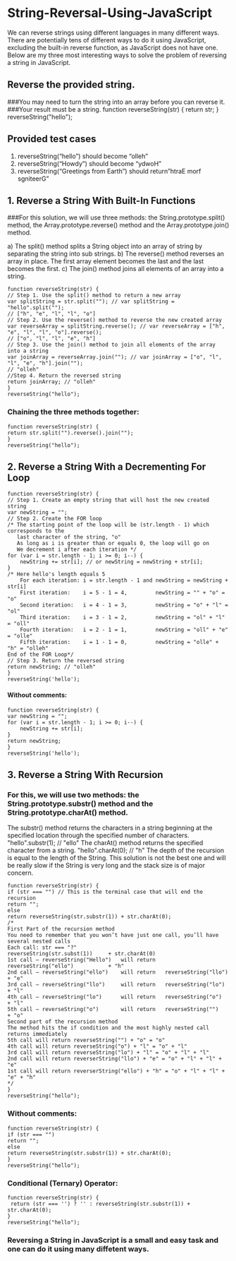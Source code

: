 # String-Reversal-Using-JavaScript
We can reverse strings using different languages in many different ways.
There are potentially tens of different ways to do it using JavaScript, excluding the built-in reverse function, as JavaScript does not have one.
Below are my three most interesting ways to solve the problem of reversing a string in JavaScript.

## Reverse the provided string.
###You may need to turn the string into an array before you can reverse it.
###Your result must be a string.
  function reverseString(str) {
    return str;
  }
  reverseString("hello");

## Provided test cases
1. reverseString(“hello”) should become “olleh”
2. reverseString(“Howdy”) should become “ydwoH”
3. reverseString(“Greetings from Earth”) should return”htraE morf sgniteerG”


## 1. Reverse a String With Built-In Functions
###For this solution, we will use three methods:  the String.prototype.split() method, the Array.prototype.reverse() method and the Array.prototype.join() method.

a) The split() method splits a String object into an array of string by separating the string into sub strings.
b) The reverse() method reverses an array in place. The first array element becomes the last and the last becomes the first.
c) The join() method joins all elements of an array into a string.

    function reverseString(str) {
    // Step 1. Use the split() method to return a new array
    var splitString = str.split(""); // var splitString = "hello".split("");
    // ["h", "e", "l", "l", "o"]
    // Step 2. Use the reverse() method to reverse the new created array
    var reverseArray = splitString.reverse(); // var reverseArray = ["h", "e", "l", "l", "o"].reverse();
    // ["o", "l", "l", "e", "h"]
    // Step 3. Use the join() method to join all elements of the array into a string
    var joinArray = reverseArray.join(""); // var joinArray = ["o", "l", "l", "e", "h"].join("");
    // "olleh"
    //Step 4. Return the reversed string
    return joinArray; // "olleh"
    }
    reverseString("hello");

### Chaining the three methods together:

    function reverseString(str) {
    return str.split("").reverse().join("");
    }
    reverseString("hello");


## 2. Reverse a String With a Decrementing For Loop

    function reverseString(str) {
    // Step 1. Create an empty string that will host the new created string
    var newString = "";
    // Step 2. Create the FOR loop
    /* The starting point of the loop will be (str.length - 1) which corresponds to the 
       last character of the string, "o"
       As long as i is greater than or equals 0, the loop will go on
       We decrement i after each iteration */
    for (var i = str.length - 1; i >= 0; i--) { 
        newString += str[i]; // or newString = newString + str[i];
    }
    /* Here hello's length equals 5
        For each iteration: i = str.length - 1 and newString = newString + str[i]
        First iteration:    i = 5 - 1 = 4,         newString = "" + "o" = "o"
        Second iteration:   i = 4 - 1 = 3,         newString = "o" + "l" = "ol"
        Third iteration:    i = 3 - 1 = 2,         newString = "ol" + "l" = "oll"
        Fourth iteration:   i = 2 - 1 = 1,         newString = "oll" + "e" = "olle"
        Fifth iteration:    i = 1 - 1 = 0,         newString = "olle" + "h" = "olleh"
    End of the FOR Loop*/
    // Step 3. Return the reversed string
    return newString; // "olleh"
    }
    reverseString('hello');

#### Without comments:
    function reverseString(str) {
    var newString = "";
    for (var i = str.length - 1; i >= 0; i--) {
        newString += str[i];
    }
    return newString;
    }
    reverseString('hello');


## 3. Reverse a String With Recursion
### For this, we will use two methods: the String.prototype.substr() method and the String.prototype.charAt() method.

The substr() method returns the characters in a string beginning at the specified location through the specified number of characters.
    "hello".substr(1); // "ello"
The charAt() method returns the specified character from a string.
    "hello".charAt(0); // "h"
The depth of the recursion is equal to the length of the String. This solution is not the best one and will be really slow if the String is very long and the stack size is of major concern.

    function reverseString(str) {
    if (str === "") // This is the terminal case that will end the recursion
    return "";
    else
    return reverseString(str.substr(1)) + str.charAt(0);
    /* 
    First Part of the recursion method
    You need to remember that you won’t have just one call, you’ll have several nested calls
    Each call: str === "?"        	                  reverseString(str.subst(1))     + str.charAt(0)
    1st call – reverseString("Hello")   will return   reverseString("ello")           + "h"
    2nd call – reverseString("ello")    will return   reverseString("llo")            + "e"
    3rd call – reverseString("llo")     will return   reverseString("lo")             + "l"
    4th call – reverseString("lo")      will return   reverseString("o")              + "l"
    5th call – reverseString("o")       will return   reverseString("")               + "o"
    Second part of the recursion method
    The method hits the if condition and the most highly nested call returns immediately
    5th call will return reverseString("") + "o" = "o"
    4th call will return reverseString("o") + "l" = "o" + "l"
    3rd call will return reverseString("lo") + "l" = "o" + "l" + "l"
    2nd call will return reverserString("llo") + "e" = "o" + "l" + "l" + "e"
    1st call will return reverserString("ello") + "h" = "o" + "l" + "l" + "e" + "h" 
    */
    }
    reverseString("hello");

### Without comments:
    function reverseString(str) {
    if (str === "")
    return "";
    else
    return reverseString(str.substr(1)) + str.charAt(0);
    }
    reverseString("hello");

### Conditional (Ternary) Operator:
    function reverseString(str) {
     return (str === '') ? '' : reverseString(str.substr(1)) + str.charAt(0);
    }
    reverseString("hello");

### Reversing a String in JavaScript is a small and easy task and one can do it using many diffetent ways.
